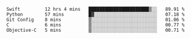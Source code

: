 
<!--START_SECTION:waka-->
```text
Swift         12 hrs 4 mins   ██████████████████████▒░░   89.91 % 
Python        57 mins         █▓░░░░░░░░░░░░░░░░░░░░░░░   07.18 % 
Git Config    8 mins          ▒░░░░░░░░░░░░░░░░░░░░░░░░   01.06 % 
C             6 mins          ▒░░░░░░░░░░░░░░░░░░░░░░░░   00.77 % 
Objective-C   5 mins          ▒░░░░░░░░░░░░░░░░░░░░░░░░   00.71 % 
```
<!--END_SECTION:waka-->


